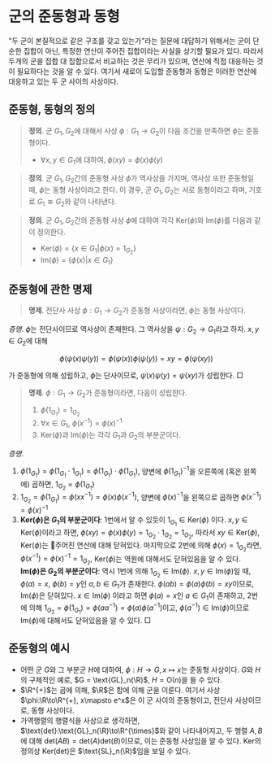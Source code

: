 <!---
title: '군의 준동형과 동형'
category: Mathematics
language: Korean
--->

# 군의 준동형과 동형

"두 군이 본질적으로 같은 구조를 갖고 있는가"라는 질문에 대답하기 위해서는
군이 단순한 집합이 아닌, 특정한 연산이 주어진 집합이라는 사실을 상기할 필요가
있다. 따라서 두개의 군을 집합 대 집합으로서 비교하는 것은 무리가 있으며,
연산에 직접 대응하는 것이 필요하다는 것을 알 수 있다. 여기서 새로이 도입할
준동형과 동형은 이러한 연산에 대응하고 있는 두 군 사이의 사상이다.

## 준동형, 동형의 정의

> **정의**. 군 $G_1, G_2$에 대해서 사상 $\phi: G_1 \to G_2$이
> 다음 조건을 만족하면 $\phi$는 준동형이다.
>
> - $\forall x,y \in G_1$에 대하여, $\phi(xy) = \phi(x)\phi(y)$

> **정의**. 군 $G_1, G_2$간의 준동형 사상 $\phi$가 역사상을 가지며,
> 역사상 또한 준동형일 때, $\phi$는 동형 사상이라고 한다.
> 이 경우, 군 $G_1, G_2$는 서로 동형이라고 하며, 기호로
> $G_1\cong G_2$와 같이 나타낸다.

> **정의**. 군 $G_1, G_2$간의 준동형 사상 $\phi$에 대하여 각각
> $\text{Ker}(\phi)$와 $\text{Im}(\phi)$를 다음과 같이 정의한다.
> 
> - $\text{Ker}(\phi) = \left\{x\in G_1 | \phi(x) = 1_{G_2}\right\}$
> - $\text{Im}(\phi) = \left\{\phi(x)|x\in G_1\right\}$

## 준동형에 관한 명제

> **명제**. 전단사 사상 $\phi:G_1 \to G_2$가 준동형 사상이라면,
> $\phi$는 동형 사상이다.

*증명*. $\phi$는 전단사이므로 역사상이 존재한다. 그 역사상을
$\psi: G_2 \to G_1$라고 하자. $x,y\in G_2$에 대해

$$
\phi(\psi(x)\psi(y)) = \phi(\psi(x))\phi(\psi(y)) = xy = \phi(\psi(xy))
$$

가 준동형에 의해 성립하고, $\phi$는 단사이므로, $\psi(x)\psi(y) = \psi(xy)$가
성립한다. □

> **명제**. $\phi:G_1\to G_2$가 준동형이라면, 다음이 성립한다.
> 
> 1. $\phi(1_{G_1}) = 1_{G_2}$
> 1. $\forall x\in G_1,\ \phi(x^{-1}) = {\phi(x)}^{-1}$
> 1. $\text{Ker}(\phi)$과 $\text{Im}(\phi)$는 각각 $G_1$과 $G_2$의 부분군이다.

*증명*. 
1. $\phi(1_{G_1}) = \phi(1_{G_1}\cdot 1_{G_1}) = \phi(1_{G_1})\cdot\phi(1_{G_1})$,
양변에 $\phi(1_{G_1})^{-1}$을 오른쪽에 (혹은 왼쪽에) 곱하면, $1_{G_2} = \phi(1_{G_1})$
1. $1_{G_2} = \phi(1_{G_1}) = \phi(xx^{-1}) = \phi(x)\phi(x^{-1})$,
양변에 $\phi(x)^{-1}$을 왼쪽으로 곱하면 $\phi(x^{-1}) = {\phi(x)}^{-1}$
1. **$\text{Ker}(\phi)$은 $G_1$의 부분군이다**: 1번에서 알 수 있듯이 $1_{G_1}\in\text{Ker}(\phi)$ 이다.
$x,y \in\text{Ker}(\phi)$이라고 하면, $\phi(xy) = \phi(x)\phi(y) = 1_{G_2}\cdot1_{G_2} = 1_{G_2}$,
따라서 $xy\in\text{Ker}(\phi)$, $\text{Ker}(\phi)$는 주어진 연산에 대해 닫혀있다.
마지막으로 2번에 의해 $\phi(x)=1_{G_2}$라면, $\phi(x^{-1}) = \phi(x)^{-1}=1_{G_2}$,
$\text{Ker}(\phi)$는 역원에 대해서도 닫혀있음을 알 수 있다.  
**$\text{Im}(\phi)$은 $G_2$의 부분군이다**: 역시 1번에 의해 $1_{G_{2}}\in\text{Im}(\phi)$. $x,y \in\text{Im}(\phi)$일 때, $\phi(a) = x$,
$\phi(b) = y$인 $a, b\in G_1$가 존재한다.
$\phi(ab)=\phi(a)\phi(b)=xy$이므로, $\text{Im}(\phi)$은 닫혀있다.
$x \in\text{Im}(\phi)$ 이라고 하면 $\phi(a)=x$인 $a\in G_1$이 존재하고, 2번에 의해
$1_{G_2} = \phi(1_{G_1}) = \phi(aa^{-1}) = \phi(a)\phi(a^{-1})$이고,
$\phi(a^{-1})\in \text{Im}(\phi)$이므로 $\text{Im}(\phi)$에 대해서도 닫혀있음을 알 수 있다. □

## 준동형의 예시

- 어떤 군 $G$와 그 부분군 $H$에 대하여, $\phi: H\to G, x\mapsto x$는
준동형 사상이다. $G$와 $H$의 구체적인 예로, $G = \text{GL}_n(\R)$,
$H = \text{O}(n)$을 들 수 있다.
- $\R^{+}$는 곱에 의해, $\R$은 합에 의해 군을 이룬다.
여기서 사상 $\phi:\R\to\R^{+}, x\mapsto e^x$은 이 군 사이의 준동형이고,
전단사 사상이므로, 동형 사상이다.
- 가역행렬의 행렬식을 사상으로 생각하면,
$\text{det}:\text{GL}_n(\R)\to\R^{\times}$와 같이 나타내어지고,
두 행렬 $A, B$에 대해 $\text{det}(AB) = \text{det}(A)\text{det}(B)$이므로,
이는 준동형 사상임을 알 수 있다. $\text{Ker}$의 정의상
$\text{Ker}(\text{det})$은 $\text{SL}_n(\R)$임을 보일 수 있다.
